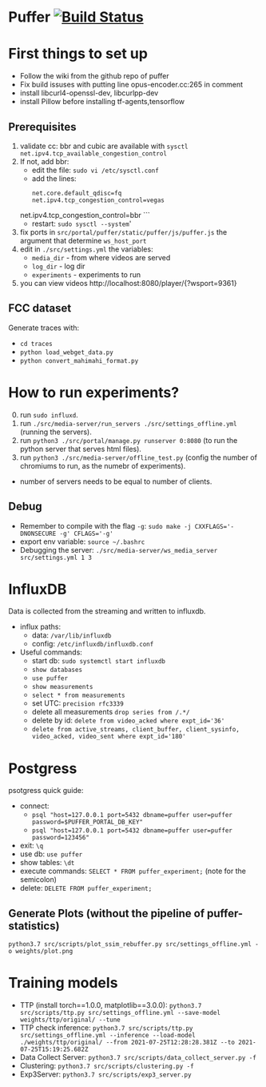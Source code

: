 # Puffer [![Build Status](https://travis-ci.org/StanfordSNR/puffer.svg?branch=master)](https://travis-ci.org/StanfordSNR/puffer)

# First things to set up
- Follow the wiki from the github repo of puffer  
- Fix build issuses with putting line opus-encoder.cc:265 in comment  
- install libcurl4-openssl-dev, libcurlpp-dev
- install Pillow before installing tf-agents,tensorflow

## Prerequisites
1. validate cc: bbr and cubic are available with `sysctl net.ipv4.tcp_available_congestion_control`
2. If not, add bbr:
    - edit the file: `sudo vi /etc/sysctl.conf`
    - add the lines:
        ```
        net.core.default_qdisc=fq
        net.ipv4.tcp_congestion_control=vegas
	net.ipv4.tcp_congestion_control=bbr
        ```
    - restart: `sudo sysctl --system`'
4. fix ports in `src/portal/puffer/static/puffer/js/puffer.js` the argument that determine `ws_host_port`
5. edit in `./src/settings.yml` the variables:
    - `media_dir` - from where videos are served
    - `log_dir` - log dir
    - `experiments` - experiments to run
6. you can view videos http://localhost:8080/player/{?wsport=9361}

## FCC dataset
Generate traces with:
* `cd traces`
* `python load_webget_data.py`
* `python convert_mahimahi_format.py`

# How to run experiments?
0. run `sudo influxd`.
1. run `./src/media-server/run_servers ./src/settings_offline.yml` (running the servers).
2. run `python3 ./src/portal/manage.py runserver 0:8080` (to run the python server that serves html files).
3. run `python3 ./src/media-server/offline_test.py` (config the number of chromiums to run, as the numebr of experiments).
* number of servers needs to be equal to number of clients.

## Debug
- Remember to compile with the flag `-g`: `sudo make -j CXXFLAGS='-DNONSECURE -g' CFLAGS='-g'` 
- export env variable: `source ~/.bashrc`  
- Debugging the server: `./src/media-server/ws_media_server src/settings.yml 1 3`  

# InfluxDB
Data is collected from the streaming and written to influxdb.  
- influx paths: 
    - data: `/var/lib/influxdb`
    - config: `/etc/influxdb/influxdb.conf`
- Useful commands:  
    - start db: `sudo systemctl start influxdb`  
    - `show databases`  
    - `use puffer`  
    - `show measurements`  
    - `select * from measurements` 
    - set UTC: `precision rfc3339`
    - delete all measurements `drop series from /.*/` 
    - delete by id: `delete from video_acked where expt_id='36'`
    - `delete from active_streams, client_buffer, client_sysinfo, video_acked, video_sent where expt_id='180'`

# Postgress
psotgress quick guide:
* connect: 
	- `psql "host=127.0.0.1 port=5432 dbname=puffer user=puffer password=$PUFFER_PORTAL_DB_KEY"`
	- `psql "host=127.0.0.1 port=5432 dbname=puffer user=puffer password=123456"`
* exit: `\q`
* use db: `use puffer`
* show tables: `\dt`
* execute commands: `SELECT * FROM puffer_experiment;` (note for the semicolon)
* delete: `DELETE FROM puffer_experiment;`

## Generate Plots (without the pipeline of puffer-statistics)
`python3.7 src/scripts/plot_ssim_rebuffer.py src/settings_offline.yml -o weights/plot.png`

# Training models
* TTP (install torch==1.0.0, matplotlib==3.0.0): `python3.7 src/scripts/ttp.py src/settings_offline.yml --save-model weights/ttp/original/ --tune`
* TTP check inference: `python3.7 src/scripts/ttp.py src/settings_offline.yml --inference --load-model ./weights/ttp/original/ --from 2021-07-25T12:28:28.381Z --to 2021-07-25T15:19:25.682Z`
* Data Collect Server: `python3.7 src/scripts/data_collect_server.py -f`
* Clustering: `python3.7 src/scripts/clustering.py -f`
* Exp3Server: `python3.7 src/scripts/exp3_server.py`

